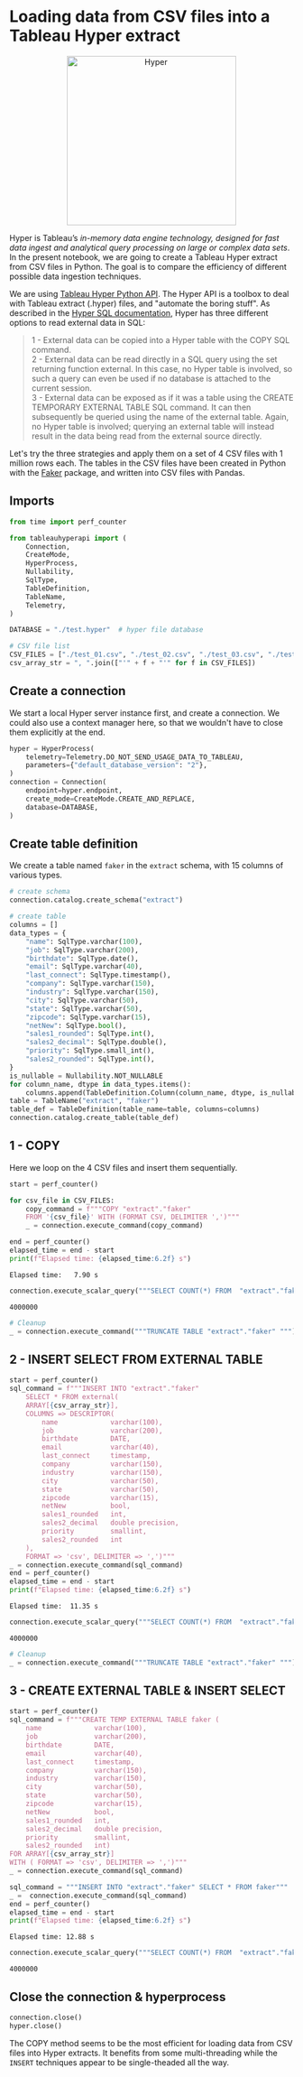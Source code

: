 # Loading data from CSV files into a Tableau Hyper extract

<p align="center">
  <img width="300" src="https://github.com/aetperf/aetperf.github.io/blob/master/img/2022-05-09_01/hyper_logo_1.jpg" alt="Hyper">
</p>


Hyper is Tableau’s *in-memory data engine technology, designed for fast data ingest and analytical query processing on large or complex data sets*. In the present notebook, we are going to create a Tableau Hyper extract from CSV files in Python. The goal is to compare the efficiency of different possible data ingestion techniques.

We are using [Tableau Hyper Python API](https://help.tableau.com/current/api/hyper_api/en-us/reference/py/index.html). The Hyper API is a toolbox to deal with Tableau extract (.hyper) files, and "automate the boring stuff". As described in the [Hyper SQL documentation](https://help.tableau.com/current/api/hyper_api/en-us/reference/sql/external-data-in-sql.html), Hyper has three different options to read external data in SQL:
> 1 - External data can be copied into a Hyper table with the COPY SQL command.  
> 2 - External data can be read directly in a SQL query using the set returning function external. In this case, no Hyper table is involved, so such a query can even be used if no database is attached to the current session.  
> 3 - External data can be exposed as if it was a table using the CREATE TEMPORARY EXTERNAL TABLE SQL command. It can then subsequently be queried using the name of the external table. Again, no Hyper table is involved; querying an external table will instead result in the data being read from the external source directly. 

Let's try the three strategies and apply them on a set of 4 CSV files with 1 million rows each. The tables in the CSV files have been created in Python with the [Faker](https://faker.readthedocs.io/en/master/) package, and written into CSV files with Pandas.

## Imports


```python
from time import perf_counter

from tableauhyperapi import (
    Connection,
    CreateMode,
    HyperProcess,
    Nullability,
    SqlType,
    TableDefinition,
    TableName,
    Telemetry,
)

DATABASE = "./test.hyper"  # hyper file database

# CSV file list
CSV_FILES = ["./test_01.csv", "./test_02.csv", "./test_03.csv", "./test_04.csv"]
csv_array_str = ", ".join(["'" + f + "'" for f in CSV_FILES])
```

## Create a connection

We start a local Hyper server instance first, and create a connection. We could also use a context manager here, so that we wouldn't have to close them explicitly at the end.


```python
hyper = HyperProcess(
    telemetry=Telemetry.DO_NOT_SEND_USAGE_DATA_TO_TABLEAU,
    parameters={"default_database_version": "2"},
)
connection = Connection(
    endpoint=hyper.endpoint,
    create_mode=CreateMode.CREATE_AND_REPLACE,
    database=DATABASE,
)
```

## Create table definition

We create a table named `faker` in the `extract` schema, with 15 columns of various types. 

```python
# create schema
connection.catalog.create_schema("extract")

# create table
columns = []
data_types = {
    "name": SqlType.varchar(100),
    "job": SqlType.varchar(200),
    "birthdate": SqlType.date(),
    "email": SqlType.varchar(40),
    "last_connect": SqlType.timestamp(),
    "company": SqlType.varchar(150),
    "industry": SqlType.varchar(150),
    "city": SqlType.varchar(50),
    "state": SqlType.varchar(50),
    "zipcode": SqlType.varchar(15),
    "netNew": SqlType.bool(),
    "sales1_rounded": SqlType.int(),
    "sales2_decimal": SqlType.double(),
    "priority": SqlType.small_int(),
    "sales2_rounded": SqlType.int(),
}
is_nullable = Nullability.NOT_NULLABLE
for column_name, dtype in data_types.items():
    columns.append(TableDefinition.Column(column_name, dtype, is_nullable))
table = TableName("extract", "faker")
table_def = TableDefinition(table_name=table, columns=columns)
connection.catalog.create_table(table_def)
```

## 1 - COPY

Here we loop on the 4 CSV files and insert them sequentially.

```python
start = perf_counter()

for csv_file in CSV_FILES:
    copy_command = f"""COPY "extract"."faker"
    FROM '{csv_file}' WITH (FORMAT CSV, DELIMITER ',')"""
    _ = connection.execute_command(copy_command)

end = perf_counter()
elapsed_time = end - start
print(f"Elapsed time: {elapsed_time:6.2f} s")
```

    Elapsed time:   7.90 s


```python
connection.execute_scalar_query("""SELECT COUNT(*) FROM  "extract"."faker" """)
```


    4000000



```python
# Cleanup
_ = connection.execute_command("""TRUNCATE TABLE "extract"."faker" """)
```

## 2 - INSERT SELECT FROM EXTERNAL TABLE


```python
start = perf_counter()
sql_command = f"""INSERT INTO "extract"."faker"
    SELECT * FROM external(
    ARRAY[{csv_array_str}],
    COLUMNS => DESCRIPTOR(
        name             varchar(100),
        job              varchar(200),
        birthdate        DATE,
        email            varchar(40),
        last_connect     timestamp,
        company          varchar(150),
        industry         varchar(150),
        city             varchar(50),
        state            varchar(50),
        zipcode          varchar(15),
        netNew           bool,
        sales1_rounded   int,
        sales2_decimal   double precision,
        priority         smallint,
        sales2_rounded   int
    ),
    FORMAT => 'csv', DELIMITER => ',')"""
_ = connection.execute_command(sql_command)
end = perf_counter()
elapsed_time = end - start
print(f"Elapsed time: {elapsed_time:6.2f} s")
```

    Elapsed time:  11.35 s



```python
connection.execute_scalar_query("""SELECT COUNT(*) FROM  "extract"."faker" """)
```


    4000000



```python
# Cleanup
_ = connection.execute_command("""TRUNCATE TABLE "extract"."faker" """)
```

## 3 - CREATE EXTERNAL TABLE & INSERT SELECT


```python
start = perf_counter()
sql_command = f"""CREATE TEMP EXTERNAL TABLE faker (
    name             varchar(100),
    job              varchar(200),
    birthdate        DATE,
    email            varchar(40),
    last_connect     timestamp,
    company          varchar(150),
    industry         varchar(150),
    city             varchar(50),
    state            varchar(50),
    zipcode          varchar(15),
    netNew           bool,
    sales1_rounded   int,
    sales2_decimal   double precision,
    priority         smallint,
    sales2_rounded   int)
FOR ARRAY[{csv_array_str}]
WITH ( FORMAT => 'csv', DELIMITER => ',')"""
_ = connection.execute_command(sql_command)

sql_command = """INSERT INTO "extract"."faker" SELECT * FROM faker"""
_ =  connection.execute_command(sql_command)
end = perf_counter()
elapsed_time = end - start
print(f"Elapsed time: {elapsed_time:6.2f} s")

```

    Elapsed time: 12.88 s



```python
connection.execute_scalar_query("""SELECT COUNT(*) FROM  "extract"."faker" """)
```




    4000000



## Close the connection & hyperprocess


```python
connection.close()
hyper.close()
```

The COPY method seems to be the most efficient for loading data from CSV files into Hyper extracts. It benefits from some multi-threading while the `INSERT` techniques appear to be single-theaded all the way.
